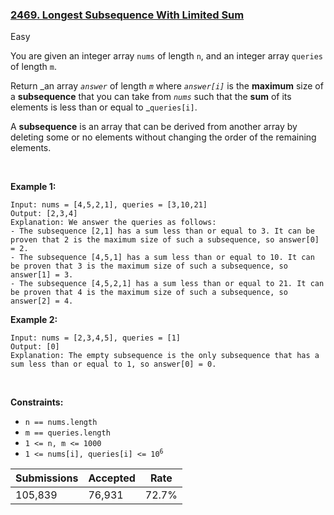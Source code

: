 ### [2469. Longest Subsequence With Limited Sum](https://leetcode.com/problems/longest-subsequence-with-limited-sum/)

Easy

You are given an integer array `` nums `` of length `` n ``, and an integer array `` queries `` of length `` m ``.

Return _an array _`` answer ``_ of length _`` m ``_ where _`` answer[i] ``_ is the __maximum__ size of a __subsequence__ that you can take from _`` nums ``_ such that the __sum__ of its elements is less than or equal to _`` queries[i] ``.

A __subsequence__ is an array that can be derived from another array by deleting some or no elements without changing the order of the remaining elements.

 

<strong class="example">Example 1:</strong>

```
Input: nums = [4,5,2,1], queries = [3,10,21]
Output: [2,3,4]
Explanation: We answer the queries as follows:
- The subsequence [2,1] has a sum less than or equal to 3. It can be proven that 2 is the maximum size of such a subsequence, so answer[0] = 2.
- The subsequence [4,5,1] has a sum less than or equal to 10. It can be proven that 3 is the maximum size of such a subsequence, so answer[1] = 3.
- The subsequence [4,5,2,1] has a sum less than or equal to 21. It can be proven that 4 is the maximum size of such a subsequence, so answer[2] = 4.
```

<strong class="example">Example 2:</strong>

```
Input: nums = [2,3,4,5], queries = [1]
Output: [0]
Explanation: The empty subsequence is the only subsequence that has a sum less than or equal to 1, so answer[0] = 0.
```

 

__Constraints:__

*   `` n == nums.length ``
*   `` m == queries.length ``
*   `` 1 <= n, m <= 1000 ``
*   <code>1 <= nums[i], queries[i] <= 10<sup>6</sup></code>

| Submissions    | Accepted     | Rate   |
| -------------- | ------------ | ------ |
| 105,839 | 76,931 | 72.7% |